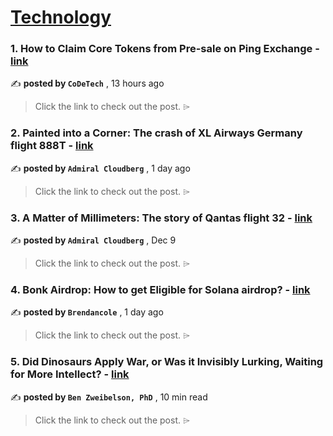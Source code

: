 
<h1><a href=https://medium.com/tag/technology/recommended target="_blank" rel="noopener noreferrer">Technology</a></h1>
<h3>1. How to Claim Core Tokens from Pre-sale on Ping Exchange - <a href=https://medium.com/codetech/how-to-claim-core-tokens-from-pre-sale-on-ping-exchange-d06a27643280?source=tag_recommended_feed---------0-84----------technology----------71ea441b_2b06_4d70_b58a_9d86f81f8231------- target="_blank" rel="noopener noreferrer">link</a></h3>

✍️ **posted by `CoDeTech`** <date> , 13 hours ago</date>

<blockquote>Click the link to check out the post. ⌲</blockquote>

<h3>2. Painted into a Corner: The crash of XL Airways Germany flight 888T - <a href=https://medium.com/@admiralcloudberg/painted-into-a-corner-the-crash-of-xl-airways-germany-flight-888t-04257538ac3b?source=tag_recommended_feed---------1-107----------technology----------71ea441b_2b06_4d70_b58a_9d86f81f8231------- target="_blank" rel="noopener noreferrer">link</a></h3>

✍️ **posted by `Admiral Cloudberg`** <date> , 1 day ago</date>

<blockquote>Click the link to check out the post. ⌲</blockquote>

<h3>3. A Matter of Millimeters: The story of Qantas flight 32 - <a href=https://medium.com/@admiralcloudberg/a-matter-of-millimeters-the-story-of-qantas-flight-32-bdaa62dc98e7?source=tag_recommended_feed---------2-85----------technology----------71ea441b_2b06_4d70_b58a_9d86f81f8231------- target="_blank" rel="noopener noreferrer">link</a></h3>

✍️ **posted by `Admiral Cloudberg`** <date> , Dec 9</date>

<blockquote>Click the link to check out the post. ⌲</blockquote>

<h3>4. Bonk Airdrop: How to get Eligible for Solana airdrop? - <a href=https://medium.com/@brendancole14/bonk-airdrop-how-to-get-eligible-for-solana-airdrop-35f0bc6edeee?source=tag_recommended_feed---------3-84----------technology----------71ea441b_2b06_4d70_b58a_9d86f81f8231------- target="_blank" rel="noopener noreferrer">link</a></h3>

✍️ **posted by `Brendancole`** <date> , 1 day ago</date>

<blockquote>Click the link to check out the post. ⌲</blockquote>

<h3>5. Did Dinosaurs Apply War, or Was it Invisibly Lurking, Waiting for More Intellect? - <a href=https://medium.com/@benzweibelson/did-dinosaurs-apply-war-or-was-it-invisibly-lurking-waiting-for-more-intellect-de9a15a4a58c?source=tag_recommended_feed---------4-107----------technology----------71ea441b_2b06_4d70_b58a_9d86f81f8231------- target="_blank" rel="noopener noreferrer">link</a></h3>

✍️ **posted by `Ben Zweibelson, PhD`** <date> , 10 min read</date>

<blockquote>Click the link to check out the post. ⌲</blockquote>

